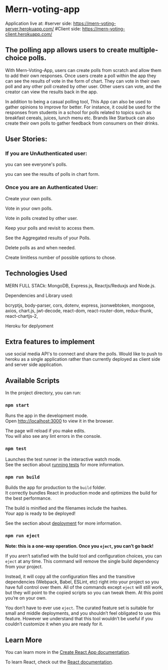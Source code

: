 # Mern-voting-app

Application live at:
#server side: https://mern-voting-server.herokuapp.com/
#Client side: https://mern-voting-client.herokuapp.com/

## The polling app allows users to create multiple-choice polls.

With Mern-Voting-App, users can create polls from scratch and allow them to add their own responses. Once users create a poll within the app they can see the results of vote in the form of chart. They can vote in their own poll and any other poll created by other user. Other users can vote, and the creator can view the results back in the app.

In addition to being a casual polling tool, This App can also be used to gather opinions to improve for better. For instance, it could be used for the responses from students in a school for polls related to topics such as breakfast cereals, juices, lunch menu etc. Brands like Starbuck can also create their own polls to gather feedback from consumers on their drinks.



## User Stories:

### If you are UnAuthenticated user:

you can see everyone's polls.

you can see the results of polls in chart form.

### Once you are an Authenticated User:

Create your own polls.

Vote in your own polls.

Vote in polls created by other user.

Keep your polls and revisit to access them.

See the Aggregated results of your Polls.

Delete polls as and when needed.

Create limitless number of possible options to chose.




## Technologies Used
MERN FULL STACk: MongoDB, Express.js, Reactjs/Reduxjs and Node.js.

Dependencies and Library used:

bcryptjs,
body-parser,
cors,
dotenv,
express,
jsonwebtoken,
mongoose,
axios,
chart.js,
jwt-decode,
react-dom,
react-router-dom,
redux-thunk,
react-chartjs-2,

Heroku for deplyoment

## Extra features to implement 
use social media API's to connect and share the polls.
Would like to push to heroku as a single application rather than currently deployed as client side and server side application.



## Available Scripts

In the project directory, you can run:

### `npm start`

Runs the app in the development mode.<br>
Open [http://localhost:3000](http://localhost:3000) to view it in the browser.

The page will reload if you make edits.<br>
You will also see any lint errors in the console.

### `npm test`

Launches the test runner in the interactive watch mode.<br>
See the section about [running tests](https://facebook.github.io/create-react-app/docs/running-tests) for more information.

### `npm run build`

Builds the app for production to the `build` folder.<br>
It correctly bundles React in production mode and optimizes the build for the best performance.

The build is minified and the filenames include the hashes.<br>
Your app is ready to be deployed!

See the section about [deployment](https://facebook.github.io/create-react-app/docs/deployment) for more information.

### `npm run eject`

**Note: this is a one-way operation. Once you `eject`, you can’t go back!**

If you aren’t satisfied with the build tool and configuration choices, you can `eject` at any time. This command will remove the single build dependency from your project.

Instead, it will copy all the configuration files and the transitive dependencies (Webpack, Babel, ESLint, etc) right into your project so you have full control over them. All of the commands except `eject` will still work, but they will point to the copied scripts so you can tweak them. At this point you’re on your own.

You don’t have to ever use `eject`. The curated feature set is suitable for small and middle deployments, and you shouldn’t feel obligated to use this feature. However we understand that this tool wouldn’t be useful if you couldn’t customize it when you are ready for it.

## Learn More

You can learn more in the [Create React App documentation](https://facebook.github.io/create-react-app/docs/getting-started).

To learn React, check out the [React documentation](https://reactjs.org/).



